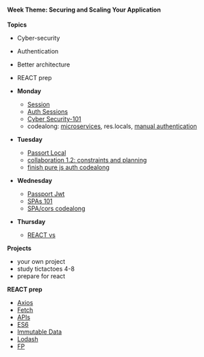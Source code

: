 <h4 class="weektheme">Week Theme: Securing and Scaling Your Application</h4>   
  
**Topics**  
  * Cyber-security  
  * Authentication  
  * Better architecture  
  * REACT prep  
  

* **Monday** 
  * [Session](https://github.com/jankeLearning/content-md/blob/master/node%2Bexpress/06-sessions.md)  
  * [Auth Sessions](https://github.com/jankeLearning/content-code/tree/master/Week%2005-6/2-sessions-intro)    
  * [Cyber Security-101](https://github.com/jankeLearning/content-md/blob/master/dev-knowledge/07-cyber-security-101.md)  
  * codealong: [microservices](https://github.com/jankeLearning/content-md/blob/master/app-design/07-services.md), res.locals, [manual authentication](https://github.com/jankeLearning/content-code/tree/master/Week%2007/auth-from-scratch-exercise)  
  
* **Tuesday**  
  * [Passort Local](https://github.com/jankeLearning/content-md/blob/master/npm-modules/07-passport-local.md)  
  * [collaboration 1.2: constraints and planning](https://github.com/jankeLearning/content-md/blob/master/dev-knowledge/07-constraints.md)  
  * [finish pure js auth codealong](https://github.com/jankeLearning/content-code/tree/master/Week%2007/passportless-authentication)
  
  
* **Wednesday**  
  * [Passport Jwt](https://github.com/jankeLearning/content-md/blob/master/npm-modules/07-passport-jwt.md)   
  * [SPAs 101](https://github.com/jankeLearning/content-md/blob/master/app-design/09-SPAs-101.md) 
  * [SPA/cors codealong](https://github.com/jankeLearning/projects/tree/master/tictactoes)  
  
* **Thursday**  
  * [REACT vs]()  
  
**Projects**  
  * your own project  
  * study tictactoes 4-8  
  * prepare for react


**REACT prep**  
  * [Axios](https://github.com/jankeLearning/content-md/blob/master/npm-modules/08-axios.md)  
  * [Fetch](https://github.com/jankeLearning/content-md/blob/master/tools/08-fetch.md)
  * [APIs](https://github.com/TheOdinProject/javascript_curriculum/blob/master/MoreJS/APIs.md)  
  * [ES6](https://github.com/jankeLearning/content-md/blob/master/js/09-es6.md)  
  * [Immutable Data](https://github.com/jankeLearning/content-md/blob/master/app-design/09-immutable-data.md)  
  * [Lodash](https://github.com/jankeLearning/content-md/blob/master/npm-modules/09-lodash.md)  
  * [FP](https://github.com/jankeLearning/content-md/blob/master/js/06-FP-1.md)  